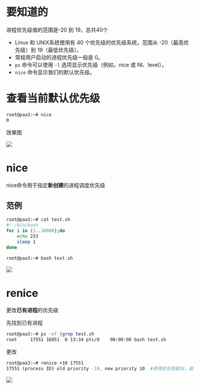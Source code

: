 

# 要知道的

进程优先级值的范围是-20 到 19，总共40个

- Linux 和 UNIX系统使用有 40 个优先级的优先级系统，范围从 -20（最高优先级）到 19（最低优先级）。
- 常规用户启动的进程优先级一般是 0。
- `ps` 命令可以使用 `-l` 选项显示优先级（例如，nice 或 NI、level）。
- `nice` 命令显示我们的默认优先级。

# 查看当前默认优先级

```bash
root@paa3:~# nice
0
```

效果图

![](https://lijinghua-img.oss-cn-beijing.aliyuncs.com/blog/other/nice_top.png)

# nice

nice命令用于指定**新创建**的进程调度优先级

## 范例

```bash
root@paa3:~# cat test.sh
#! /bin/bash
for i in {1..10000};do
	echo 233
	sleep 1
done
```

```bash
root@paa3:~# bash test.sh
```

![](https://lijinghua-img.oss-cn-beijing.aliyuncs.com/blog/other/nice_bash.png)



# renice

更改**已有进程**的优先级

先找到已有进程

```bash
root@paa3:~# ps -ef |grep test.sh
root     17551 16051  0 13:34 pts/0    00:00:00 bash test.sh
```

更改

```bash
root@paa3:~# renice +10 17551
17551 (process ID) old priority -19, new priority 10  #老得优先权是19，新的是10 （-19+10=10）
```



![](https://lijinghua-img.oss-cn-beijing.aliyuncs.com/blog/other/renice_bash.png)